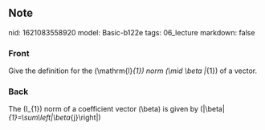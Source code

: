 ## Note
nid: 1621083558920
model: Basic-b122e
tags: 06_lecture
markdown: false

### Front
Give the definition for the \(\mathrm{l}_{1}\) norm \(\mid \beta \|_{1}\) of a vector.

### Back
The \(I_{1}\) norm of a coefficient vector \(\beta\) is given by \(\|\beta\|_{1}=\sum\left|\beta_{j}\right|\)
